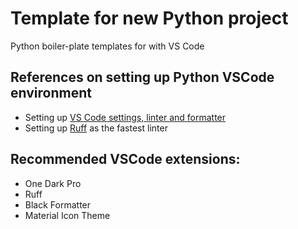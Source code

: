 # Template for new Python project
Python boiler-plate templates for with VS Code

## References on setting up Python VSCode environment
* Setting up [VS Code settings, linter and formatter](https://medium.com/@ordinaryindustries/the-ultimate-vs-code-setup-for-python-538026b34d94)
* Setting up [Ruff](https://www.kdnuggets.com/enhance-your-python-coding-style-with-ruff) as the fastest linter

## Recommended VSCode extensions:
* One Dark Pro
* Ruff
* Black Formatter
* Material Icon Theme